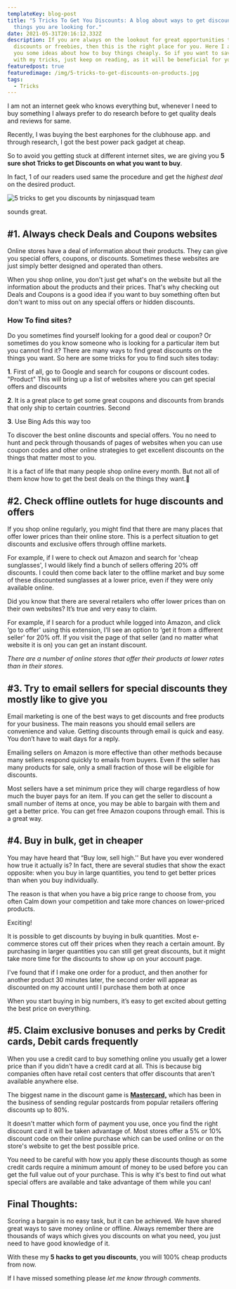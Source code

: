 ```yaml
---
templateKey: blog-post
title: "5 Tricks To Get You Discounts: A blog about ways to get discounts on
  things you are looking for."
date: 2021-05-31T20:16:12.332Z
description: If you are always on the lookout for great opportunities to get
  discounts or freebies, then this is the right place for you. Here I am giving
  you some ideas about how to buy things cheaply. So if you want to save money
  with my tricks, just keep on reading, as it will be beneficial for you.
featuredpost: true
featuredimage: /img/5-tricks-to-get-discounts-on-products.jpg
tags:
  - Tricks
---
```

I am not an internet geek who knows everything but, whenever I need to buy something I always prefer to do research before to get quality deals and reviews for same.

Recently, I was buying the best earphones for the clubhouse app. and through research, I got the best power pack gadget at cheap.

So to avoid you getting stuck at different internet sites, we are giving you **5 sure shot Tricks to get Discounts on what you want to buy**.

In fact, 1 of our readers used same the procedure and get the *highest deal* on the desired product. 

![5 tricks to get you discounts by ninjasquad team](/img/5-tricks-to-get-discounts-on-products.jpg "5 hacks to get huge saving money.")

sounds great.

## \#1. Always check Deals and Coupons websites

Online stores have a deal of information about their products. They can give you special offers, coupons, or discounts. Sometimes these websites are just simply better designed and operated than others. 

When you shop online, you don't just get what's on the website but all the information about the products and their prices. That's why checking out Deals and Coupons is a good idea if you want to buy something often but don't want to miss out on any special offers or hidden discounts.

### How To find sites?

Do you sometimes find yourself looking for a good deal or coupon? Or sometimes do you know someone who is looking for a particular item but you cannot find it? There are many ways to find great discounts on the things you want. So here are some tricks for you to find such sites today:

**1**. First of all, go to Google and search for coupons or discount codes. "Product" This will bring up a list of websites where you can get special offers and discounts

**2**. It is a great place to get some great coupons and discounts from brands that only ship to certain countries. Second 

**3**. Use Bing Ads this way too

To discover the best online discounts and special offers. You no need to hunt and peck through thousands of pages of websites when you can use coupon codes and other online strategies to get excellent discounts on the things that matter most to you. 

It is a fact of life that many people shop online every month. But not all of them know how to get the best deals on the things they want.🥴

## \#2. Check offline outlets for huge discounts and offers

If you shop online regularly, you might find that there are many places that offer lower prices than their online store. This is a perfect situation to get discounts and exclusive offers through offline markets. 

For example, if I were to check out Amazon and search for 'cheap sunglasses', I would likely find a bunch of sellers offering 20% off discounts. I could then come back later to the offline market and buy some of these discounted sunglasses at a lower price, even if they were only available online.

Did you know that there are several retailers who offer lower prices than on their own websites? It’s true and very easy to claim. 

For example, if I search for a product while logged into Amazon, and click ‘go to offer' using this extension, I'll see an option to ‘get it from a different seller' for 20% off. If you visit the page of that seller (and no matter what website it is on) you can get an instant discount.

*There are a number of online stores that offer their products at lower rates than in their stores.*

## \#3. Try to email sellers for special discounts they mostly like to give you

Email marketing is one of the best ways to get discounts and free products for your business. The main reasons you should email sellers are convenience and value. Getting discounts through email is quick and easy. You don’t have to wait days for a reply.

Emailing sellers on Amazon is more effective than other methods because many sellers respond quickly to emails from buyers. Even if the seller has many products for sale, only a small fraction of those will be eligible for discounts. 

Most sellers have a set minimum price they will charge regardless of how much the buyer pays for an item. If you can get the seller to discount a small number of items at once, you may be able to bargain with them and get a better price. You can get free Amazon coupons through email. This is a great way.

## \#4. Buy in bulk, get in cheaper

You may have heard that “Buy low, sell high.'' But have you ever wondered how true it actually is? In fact, there are several studies that show the exact opposite: when you buy in large quantities, you tend to get better prices than when you buy individually. 

The reason is that when you have a big price range to choose from, you often Calm down your competition and take more chances on lower-priced products.

Exciting!

It is possible to get discounts by buying in bulk quantities. Most e-commerce stores cut off their prices when they reach a certain amount. By purchasing in larger quantities you can still get great discounts, but it might take more time for the discounts to show up on your account page.

I've found that if I make one order for a product, and then another for another product 30 minutes later, the second order will appear as discounted on my account until I purchase them both at once

When you start buying in big numbers, it’s easy to get excited about getting the best price on everything.

## \#5. Claim exclusive bonuses and perks by Credit cards, Debit cards frequently

When you use a credit card to buy something online you usually get a lower price than if you didn't have a credit card at all. This is because big companies often have retail cost centers that offer discounts that aren't available anywhere else.

The biggest name in the discount game is **[Mastercard,](https://www.mastercard.co.in/en-in.html)** which has been in the business of sending regular postcards from popular retailers offering discounts up to 80%.

It doesn't matter which form of payment you use, once you find the right discount card it will be taken advantage of. Most stores offer a 5% or 10% discount code on their online purchase which can be used online or on the store's website to get the best possible price. 

You need to be careful with how you apply these discounts though as some credit cards require a minimum amount of money to be used before you can get the full value out of your purchase. This is why it's best to find out what special offers are available and take advantage of them while you can!

## Final Thoughts:

Scoring a bargain is no easy task, but it can be achieved. We have shared great ways to save money online or offline. Always remember there are thousands of ways which gives you discounts on what you need, you just need to have good knowledge of it. 

With these my **5 hacks to get you discounts**, you will 100% cheap products from now. 

If I have missed something please *let me know through comments.*
